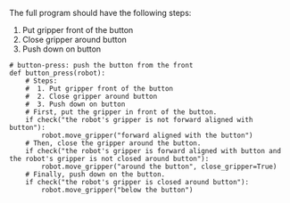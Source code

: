 
The full program should have the following steps:

1. Put gripper front of the button 
2. Close gripper around button 
3. Push down on button

```
# button-press: push the button from the front
def button_press(robot):
    # Steps:
    #  1. Put gripper front of the button
    #  2. Close gripper around button
    #  3. Push down on button
    # First, put the gripper in front of the button.
    if check("the robot's gripper is not forward aligned with button"):
        robot.move_gripper("forward aligned with the button")
    # Then, close the gripper around the button.
    if check("the robot's gripper is forward aligned with button and the robot's gripper is not closed around button"):
        robot.move_gripper("around the button", close_gripper=True)
    # Finally, push down on the button.
    if check("the robot's gripper is closed around button"):
        robot.move_gripper("below the button")
```
